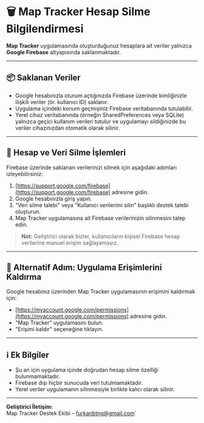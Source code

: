 # 🗑️ Map Tracker Hesap Silme Bilgilendirmesi

**Map Tracker** uygulamasında oluşturduğunuz hesaplara ait veriler yalnızca **Google Firebase** altyapısında saklanmaktadır.

---

## 📦 Saklanan Veriler

- Google hesabınızla oturum açtığınızda Firebase üzerinde kimliğinizle ilişkili veriler (ör. kullanıcı ID) saklanır.
- Uygulama içindeki konum geçmişiniz Firebase veritabanında tutulabilir.
- Yerel cihaz veritabanında (örneğin SharedPreferences veya SQLite) yalnızca geçici kullanım verileri tutulur ve uygulamayı sildiğinizde bu veriler cihazınızdan otomatik olarak silinir.

---

## 🔐 Hesap ve Veri Silme İşlemleri

Firebase üzerinde saklanan verilerinizi silmek için aşağıdaki adımları izleyebilirsiniz:

1. [https://support.google.com/firebase](https://support.google.com/firebase) adresine gidin.
2. Google hesabınızla giriş yapın.
3. "Veri silme talebi" veya "Kullanıcı verilerimi silin" başlıklı destek talebi oluşturun.
4. Map Tracker uygulamasına ait Firebase verilerinizin silinmesini talep edin.

> **Not:** Geliştirici olarak bizler, kullanıcıların kişisel Firebase hesap verilerine manuel erişim sağlayamayız.

---

## 🔗 Alternatif Adım: Uygulama Erişimlerini Kaldırma

Google hesabınız üzerinden Map Tracker uygulamasının erişimini kaldırmak için:

- [https://myaccount.google.com/permissions](https://myaccount.google.com/permissions) adresine gidin.
- "Map Tracker" uygulamasını bulun.
- "Erişimi kaldır" seçeneğine tıklayın.

---

## ℹ️ Ek Bilgiler

- Şu an için uygulama içinde doğrudan hesap silme özelliği bulunmamaktadır.
- Firebase dışı hiçbir sunucuda veri tutulmamaktadır.
- Yerel veriler uygulamanın silinmesiyle birlikte kalıcı olarak silinir.

---

**Geliştirici İletişim:**  
Map Tracker Destek Ekibi – furkanbtng@gmail.com`
